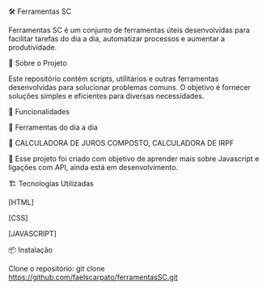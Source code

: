 🛠️ Ferramentas SC

Ferramentas SC é um conjunto de ferramentas úteis desenvolvidas para facilitar tarefas do dia a dia, automatizar processos e aumentar a produtividade.

📌 Sobre o Projeto

Este repositório contém scripts, utilitários e outras ferramentas desenvolvidas para solucionar problemas comuns. O objetivo é fornecer soluções simples e eficientes para diversas necessidades.

🚀 Funcionalidades

🔹 Ferramentas do dia a dia

🔹 CALCULADORA DE JUROS COMPOSTO, CALCULADORA DE IRPF

🔹 Esse projeto foi criado com objetivo de aprender mais sobre Javascript e ligações com API, ainda está em desenvolvimento. 

🏗️ Tecnologias Utilizadas

[HTML]

[CSS]

[JAVASCRIPT]

📦 Instalação

Clone o repositório: git clone https://github.com/faelscarpato/ferramentasSC.git 
